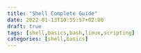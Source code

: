 ```yaml
---
title: "Shell Complete Guide"
date: 2022-01-13T10:55:57+02:00
draft: true
tags: [shell,basics,bash,linux,scripting]
categories: [shell,basics]
---
```


